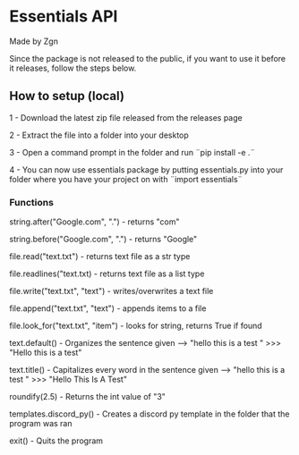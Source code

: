 # Essentials API
Made by Zgn

Since the package is not released to the public, if you want to use it before it releases, follow the steps below.

## How to setup (local)
1 - Download the latest zip file released from the releases page

2 - Extract the file into a folder into your desktop

3 - Open a command prompt in the folder and run ¨pip install -e .¨

4 - You can now use essentials package by putting essentials.py into your folder where you have your project on with ¨import essentials¨


### Functions
string.after("Google.com", ".") - returns "com"

string.before("Google.com", ".") - returns "Google"

file.read("text.txt") - returns text file as a str type

file.readlines("text.txt) - returns text file as a list type

file.write("text.txt", "text") - writes/overwrites a text file

file.append("text.txt", "text") - appends items to a file

file.look_for("text.txt", "item") - looks for string, returns True if found

text.default() - Organizes the sentence given --> "hello this is a test " >>> "Hello this is a test"

text.title()  - Capitalizes every word in the sentence given --> "hello this is a test " >>> "Hello This Is A Test"

roundify(2.5) - Returns the int value of "3"

templates.discord_py() - Creates a discord py template in the folder that the program was ran

exit() - Quits the program
